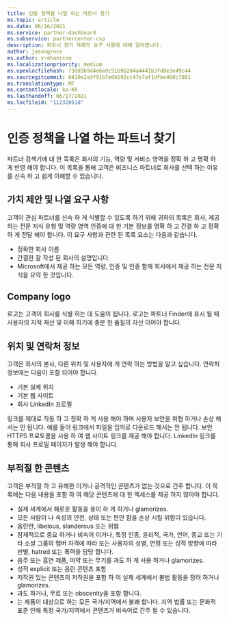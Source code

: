 ```yaml
---
title: 인증 정책을 나열 하는 파트너 찾기
ms.topic: article
ms.date: 06/16/2021
ms.service: partner-dashboard
ms.subservice: partnercenter-csp
description: 파트너 찾기 목록의 요구 사항에 대해 알아봅니다.
author: jasongroce
ms.author: v-mhanscom
ms.localizationpriority: medium
ms.openlocfilehash: 73dd369d4e6edc51b9b2d4a4441b3fd8e3e49c44
ms.sourcegitcommit: 0410e2a3f91b7e6b592cc47e7af1dfbe468c7881
ms.translationtype: MT
ms.contentlocale: ko-KR
ms.lasthandoff: 06/17/2021
ms.locfileid: "112320518"
---
```

# <a name="partner-finder-listing-certification-policies"></a>인증 정책을 나열 하는 파트너 찾기

파트너 검색기에 대 한 목록은 회사의 기능, 역량 및 서비스 영역을 정확 하 고 명확 하 게 반영 해야 합니다. 이 목록을 통해 고객은 비즈니스 파트너로 회사를 선택 하는 이유를 신속 하 고 쉽게 이해할 수 있습니다.

## <a name="value-proposition-and-listing-requirements"></a>가치 제안 및 나열 요구 사항

고객이 관심 파트너를 신속 하 게 식별할 수 있도록 하기 위해 귀하의 목록은 회사, 제공 하는 전문 지식 유형 및 역량 영역 인증에 대 한 기본 정보를 명확 하 고 간결 하 고 정확 하 게 전달 해야 합니다. 이 요구 사항과 관련 된 목록 요소는 다음과 같습니다.

- 정확한 회사 이름
- 간결한 잘 작성 된 회사의 설명입니다.
- Microsoft에서 제공 하는 모든 역량, 인증 및 인증 함께 회사에서 제공 하는 전문 지식을 요약 한 것입니다.

## <a name="company-logo"></a>Company logo

로고는 고객이 회사를 식별 하는 데 도움이 됩니다. 로고는 파트너 Finder에 표시 될 때 사용자의 지적 재산 및 이해 하기에 충분 한 품질의 자산 이어야 합니다.

## <a name="location-and-contact-information"></a>위치 및 연락처 정보

고객은 회사의 본사, 다른 위치 및 사용자에 게 연락 하는 방법을 알고 싶습니다. 연락처 정보에는 다음이 포함 되어야 합니다.

- 기본 실제 위치
- 기본 웹 사이트
- 회사 LinkedIn 프로필

링크를 제대로 작동 하 고 정확 하 게 사용 해야 하며 사용자 보안을 위협 하거나 손상 해서는 안 됩니다. 예를 들어 링크에서 파일을 임의로 다운로드 해서는 안 됩니다. 보안 HTTPS 프로토콜을 사용 하 여 웹 사이트 링크를 제공 해야 합니다. LinkedIn 링크를 통해 회사 프로필 페이지가 발생 해야 합니다.

## <a name="inappropriate-content"></a>부적절 한 콘텐츠

고객은 부적절 하 고 유해한 이거나 공격적인 콘텐츠가 없는 것으로 간주 합니다. 이 목록에는 다음 내용을 포함 하 여 해당 콘텐츠에 대 한 액세스를 제공 하지 않아야 합니다.

- 실제 세계에서 해로운 활동을 용이 하 게 하거나 glamorizes.
- 모든 사람이 나 속성의 안전, 상태 또는 편안 함을 손상 시킬 위험이 있습니다.
- 음란한, libelous, slanderous 또는 위협
- 잠재적으로 중요 하거나 비속어 이거나, 특정 인종, 윤리적, 국가, 언어, 종교 또는 기타 소셜 그룹의 멤버 자격에 따라 또는 사용자의 성별, 연령 또는 성적 방향에 따라 판별, hatred 또는 폭력을 담당 합니다.
- 음주 또는 흡연 제품, 마약 또는 무기를 과도 하 게 사용 하거나 glamorizes.
- 성적 explicit 또는 음란 콘텐츠 포함
- 저작권 있는 콘텐츠의 저작권을 포함 하 여 실제 세계에서 불법 활동을 장려 하거나 glamorizes.
- 과도 하거나, 무료 또는 obscenity을 포함 합니다.
- 는 제품이 대상으로 하는 모든 국가/지역에서 불쾌 합니다. 지역 법률 또는 문화적 표준 인해 특정 국가/지역에서 콘텐츠가 비속어로 간주 될 수 있습니다.
